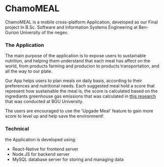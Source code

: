 # ChamoMEAL

ChamoMEAL is a mobile cross-platform Application, developed as our Final project In B.Sc. Software and Information Systems Engineering at Ben-Gurion University of the negev.

### The Application 
The main purpose of the application is to expose users to sustainable nutrition, and helping them understand that each meal has affect on the world, from products farming and producion to products transportation, and all the way to our plate.

Our App helps users to plan meals on daily basis, according to their preferences and nutritional needs.
Each suggested meal hold a score that represent how sustainable the meal is, the score is calculated based on the ingrediants greenhouse gas emissions that was calculated in [this research](https://www.ncbi.nlm.nih.gov/pmc/articles/PMC9161357/) that was conducted at BGU University.

The users are encouraged to use the 'Upgade Meal' feature to gain more score to level up and help save the environment! 

### Technical
the Application is developed using:
* React-Native for frontend server
* Node.JS for backend server
* MySQL database server for storing and managing data
